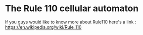 # The Rule 110 cellular automaton
If you guys would like to know more about Rule110 here's a link : https://en.wikipedia.org/wiki/Rule_110
